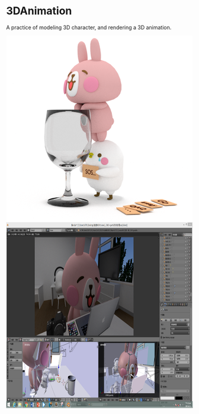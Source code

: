 # 3DAnimation
A practice of modeling 3D character, and rendering a 3D animation.

<img src="./images/rabbit.png" height="500"> <img src="./images/500.PNG" height="500">
